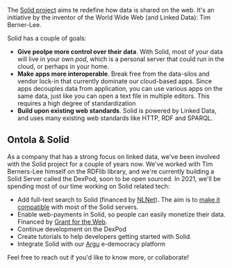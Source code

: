 
The [Solid project](https://solidproject.org/) aims te redefine how data is shared on the web.
It's an initiative by the inventor of the World Wide Web (and Linked Data): Tim Berner-Lee.

Solid has a couple of goals:

- **Give peolpe more control over their data**. With Solid, most of your data will live in your own _pod_, which is a personal server that could run in the cloud, or perhaps in your home.
- **Make apps more interoperable**. Break free from the data-silos and vendor lock-in that currently dominate our cloud-based apps. Since apps decouples data from application, you can use various apps on the same data, just like you can open a text file in multiple editors. This requires a high degree of standardization
- **Build upon existing web standards**. Solid is powered by Linked Data, and uses many existing web standards like HTTP, RDF and SPARQL.

## Ontola & Solid

As a company that has a strong focus on linked data, we've been involved with the Solid project for a couple of years now.
We've worked with Tim Berners-Lee himself on the RDFlib library, and we're currently building a Solid Server called the DexPod, soon to be open sourced.
In 2021, we'll be spending most of our time working on Solid related tech:

- Add full-text search to Solid (financed by [NLNet](https://nlnet.nl/project/Solid-Search/)). The aim is to [make it compatible](https://github.com/solid/community-server/issues/275) with most of the Solid servers.
- Enable web-payments in Solid, so people can easily monetize their data. Financed by [Grant for the Web](https://www.grantfortheweb.org/grantees).
- Continue development on the DexPod
- Create tutorials to help developers getting started with Solid.
- Integrate Solid with our [Argu](https://argu.co/) e-democracy platform

Feel free to reach out if you'd like to know more, or collaborate!
